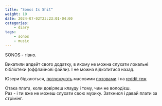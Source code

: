 ```yaml
---
title: "Sonos Is Shit"
weight: 10
date: 2024-07-02T23:23:01-04:00
categories:
    - diary
tags:
    - sonos
    - music
---
```

SONOS - гівно.
<!--more-->
Викатили апдейт свого додатку, в якому не можна слухати локальні бібліотеки (оффлайнові файли). І не можна відкотитися назад.

Юзери бідкаються, [погрожують](https://en.community.sonos.com/general-feedback-and-conversation-229090/class-action-lawsuit-we-all-deserve-to-recoup-all-hardware-investment-6893872/index7.html) масовими [позовами](https://en.community.sonos.com/controllers-and-music-services-228995/class-action-suit-over-the-destruction-of-the-controller-app-rendering-many-of-the-customers-products-useless-6895114) і на  [reddit теж](https://www.reddit.com/r/sonos/comments/1d16243/class_action_lawsuit_time/)

Отака плата, коли довіряєш клауду і тому, чим не володієш.  
Раз - і ти вже не можеш слухати свою музику. Заткнися і давай плати за стрімінг.